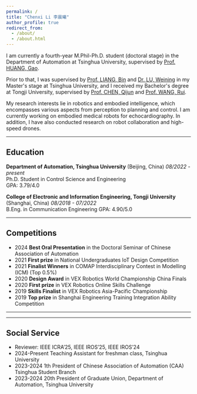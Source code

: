 ```yaml
---
permalink: /
title: "Chenxi Li 李晨曦"
author_profile: true
redirect_from: 
  - /about/
  - /about.html
---
```


I am currently a fourth-year M.Phil-Ph.D. student (doctoral stage) in the Department of Automation at Tsinghua University, supervised by [Prof. HUANG, Gao](http://www.gaohuang.net/).

Prior to that, I was supervised by [Prof. LIANG, Bin](https://www.au.tsinghua.edu.cn/en/info/1096/3293.htm) and [Dr. LU, Weining](https://www.bnrist.tsinghua.edu.cn/info/1220/3908.htm) in my Master's stage at Tsinghua University,
and I received my Bachelor's degree at Tongji University, supervised by [Prof. CHEN, Qijun](https://rail.tongji.edu.cn) and [Prof. WANG, Rui](https://see.tongji.edu.cn/info/1379/12428.htm).

My research interests lie in robotics and embodied intelligence, which encompasses various aspects from perception to planning and control. I am currently working on embodied medical robots for echocardiography. In addition, I have also conducted research on robot collaboration and high-speed drones.

---
## Education

**Department of Automation, Tsinghua University** (Beijing, China)
_08/2022 - present_  
Ph.D. Student in Control Science and Engineering  
GPA: 3.79/4.0

**College of Electronic and Information Engineering, Tongji University** (Shanghai, China)
_08/2018 - 07/2022_  
B.Eng. in Communication Engineering
GPA: 4.90/5.0

---
## Competitions
- 2024    **Best Oral Presentation** in the Doctoral Seminar of Chinese Association of Automation
- 2021    **First prize** in National Undergraduates IoT Design Competition
- 2021    **Finalist Winners** in COMAP Interdisciplinary Contest in Modelling (ICM) (Top 0.5%)
- 2020    **Design Award** in VEX Robotics World Championship China Finals
- 2020    **First prize** in VEX Robotics Online Skills Challenge
- 2019    **Skills Finalist** in VEX Robotics Asia-Pacific Championship
- 2019    **Top prize** in Shanghai Engineering Training Integration Ability Competition

---

[//]: # (## Honors)

[//]: # (- 2025    Talent Development Program &#40;Graduate Students&#41;, Chinese Association of Automation &#40;中国自动化学会大学生英才托举计划&#41;)

[//]: # (- 2024    Outstanding Student Leader, Tsinghua University)

[//]: # (- 2023    Outstanding Student, Tsinghua University)

[//]: # (- 2022    Shanghai Outstanding Graduates, Shanghai Government)

[//]: # (- 2021    Outstanding Student Leader, Tongji University)

[//]: # (- 2020    Outstanding Student, Tongji University)

---

## Social Service
- Reviewer:	   IEEE ICRA’25, IEEE IROS’25, IEEE IROS’24
- 2024-Present    Teaching Assistant for freshman class, Tsinghua University
- 2023-2024    1th President of Chinese Association of Automation (CAA) Tsinghua Student Branch
- 2023-2024    20th President of Graduate Union, Department of Automation, Tsinghua University


